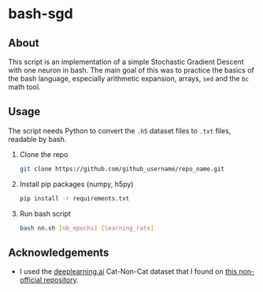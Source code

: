 # bash-sgd

## About
This script is an implementation of a simple Stochastic Gradient Descent with one neuron in bash. The main goal of this was to practice the basics of the bash language, especially arithmetic expansion, arrays, `sed` and the `bc` math tool.

## Usage

The script needs Python to convert the `.h5` dataset files to `.txt` files, readable by bash.

1. Clone the repo
   ```bash
   git clone https://github.com/github_username/repo_name.git
   ```
2. Install pip packages (numpy, h5py)
   ```bash
   pip install -r requirements.txt
   ```
3. Run bash script
   ```bash
   bash nn.sh [nb_epochs] [learning_rate]
   ```

## Acknowledgements

- I used the [deeplearning.ai](https://www.coursera.org/learn/neural-networks-deep-learning?) Cat-Non-Cat dataset that I found on [this non-official repository](https://github.com/ridhimagarg/Cat-vs-Non-cat-Deep-learning-implementation/tree/master/datasets).

